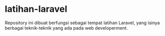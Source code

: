 # latihan-laravel
Repository ini dibuat berfungsi sebagai tempat latihan Laravel, yang isinya berbagai teknik-teknik yang ada pada web developerment.
